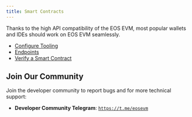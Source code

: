 ```yaml
---
title: Smart Contracts
---
```


<head>
  <title>Smart Contracts with EOS EVM</title>
</head>

Thanks to the high API compatibility of the EOS EVM, most popular wallets and IDEs should work on EOS EVM seamlessly.

- [Configure Tooling](./10_configure_tooling/index.md)
- [Endpoints](./20_endpoints.md)
- [Verify a Smart Contract](./60_how_to_verify_a_smart_contract.md)

## Join Our Community

Join the developer community to report bugs and for more technical support:

- **Developer Community Telegram**: [`https://t.me/eosevm`](https://t.me/eosevm)
